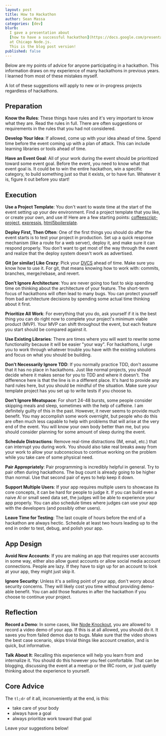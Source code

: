 ```yaml
---
layout: post
title: How to Hackathon
author: Sean Massa
categories: [dev]
blurb:
  I gave a presentation about
  [how to have a successful hackathon](https://docs.google.com/presentation/d/1s5OHHfzlmzhXp7hthjjHD7fREj2xavI3MZ6c9Q9D0aE/edit?usp=sharing)
  at Chicago Node.js.
  This is the blog post version!
published: false
---
```


Below are my points of advice for anyone participating in a hackathon.
This information draws on my experience
of many hackathons in previous years.
I learned from most of these mistakes myself.

A lot of these suggestions will apply to new or in-progress projects
regardless of hackathons.


## Preparation

**Know the Rules**:
These things have rules
and it's very important to know what they are.
Read the rules in full.
There are often suggestions or requirements in the rules
that you had not considered.

**Develop Your Idea**:
If allowed, come up with your idea ahead of time.
Spend time before the event coming up with a plan of attack.
This can include learning libraries or tools ahead of time.

**Have an Event Goal**:
All of your work during the event should be prioritized toward some event goal.
Before the event, you need to know what that event goal is.
It could be to win the entire hackathon,
win a specific category,
to build something just so that it exists,
or to have fun.
Whatever it is, figure it out before you start!


## Execution

**Use a Project Template**:
You don't want to waste time at the start of the event setting up your dev environment.
Find a project template that you like, or create your own, and use it!
Here are a few starting points:
[coffeescript-project](https://github.com/michaelficarra/coffeescript-project),
[expressjs](http://expressjs.com/guide.html#executable),
[html5boilerplate](http://html5boilerplate.com).

**Deploy First, Then Often**:
One of the first things you should do after the event starts
is to test your project in production.
Set up a quick response mechanism (like a route for a web server),
deploy it, and make sure it can respond properly.
You don't want to get most of the way through the event
and realize that the deploy system doesn't work as advertised.

**Git [or similar] Like Crazy**:
Pick your [DVCS](http://en.wikipedia.org/wiki/Distributed_revision_control)
ahead of time.
Make sure you know how to use it.
For git, that means knowing how to work with: commits, branches, merge/rebase, and revert.

**Don’t Ignore Architecture**:
You are never going too fast to skip spending time
on thinking about the architecture of your feature.
The short-term focus of hackathons will often lead to many bugs.
You can protect yourself from bad architecture decisions
by spending some actual time thinking about it first.

**Prioritize All Work**:
For everything that you do,
ask yourself if it is the best thing you can do right now
to complete your project's minimum viable product (MVP).
Your MVP can shift throughout the event,
but each feature you start should be compared against it.

**Use Existing Libraries**:
There are times where you will want to rewrite some functionality
because it will be easier "your way".
For hackathons, I urge you to work through
whatever trouble you have with the existing solutions
and focus on what you should be building.

**Don’t Necessarily Ignore TDD**:
If you normally practice TDD,
don't assume that it has no place in hackathons.
Just like normal projects,
you should decide where it makes sense
for you to TDD and where it doesn't.
The difference here is that the line is in a different place.
It's hard to provide any hard rules here,
but you should be mindful of the situation.
Make sure your template project has you
set up to write tests if you choose to.

**Don’t Ignore Meatspace**:
For short 24-48 bursts,
some people consider skipping meals and sleep,
sometimes with the help of caffeine.
I am definitely guilty of this in the past.
However, it never seems to provide much benefit.
You may accomplish some work overnight,
but people who do this are often much less capable
to help with problems that will arise at the very end of the event.
You will know your own body better than me,
but you should consider planning for
some amount of sleep during the event.

**Schedule Distractions**:
Remove real-time distractions (IM, email, etc.)
that can interrupt you during work.
You should also take real breaks away from your work
to allow your subconscious to continue working on the problem
while you take care of some physical need.

**Pair Appropriately**:
Pair programming is incredibly helpful in general.
Try to pair often during hackathons.
The bug count is already going to be higher than normal.
Use that second pair of eyes to help keep it down.

**Support Multiple Users**:
If your app requires multiple users to showcase its core concepts,
it can be hard for people to judge it.
If you can build even a naive AI or small seed data set,
the judges will be able to experience your app properly.
You can also schedule times where judges can use your app
with the developers (and possibly other users).

**Leave Time for Testing**:
The last couple of hours before the end of a hackathon are always hectic.
Schedule at least two hours leading up to the end
in order to test, debug, and polish your app.


## App Design

**Avoid New Accounts**:
If you are making an app that requires user accounts in some way,
either also allow guest accounts or
allow social media account connections.
People are lazy.
If they have to sign up for an account to look at your app,
they might just skip it.

**Ignore Security**:
Unless it's a selling point of your app,
don't worry about security concerns.
They will likely cost you time without providing demo-able benefit.
You can add those features in after the hackathon
if you choose to continue your project.


## Reflection

**Record a Demo**:
In some cases, like [Node Knockout](http://nodeknockout.com/),
you are allowed to record a video demo of your app.
If this is at all allowed, you should do it.
It saves you from failed demos due to bugs.
Make sure that the video shows the best case scenario,
skips trivial things like account creation,
and is quick, but informative.

**Talk About It**:
Recalling this experience will help you
learn from and internalize it.
You should do this however you feel comfortable.
That can be blogging,
discussing the event at a meetup or the IRC room,
or just quietly thinking about the experience to yourself.


## Core Advice

The `tl;dr` of it all, inconveniently at the end, is this:

* take care of your body
* always have a goal
* always prioritize work toward that goal

Leave your suggestions below!
